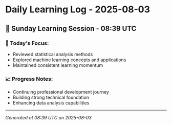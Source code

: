 # Daily Learning Log - 2025-08-03

## 📅 Sunday Learning Session - 08:39 UTC

### 🎯 Today's Focus:
- Reviewed statistical analysis methods
- Explored machine learning concepts and applications
- Maintained consistent learning momentum

### 📈 Progress Notes:
- Continuing professional development journey
- Building strong technical foundation
- Enhancing data analysis capabilities

---
*Generated at 08:39 UTC on 2025-08-03*
